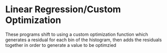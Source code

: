 # Linear Regression/Custom Optimization

These programs shift to using a custom optimization function which generates a residual for each bin of the histogram, then adds the residuals together in order to generate a value to be optimzied
